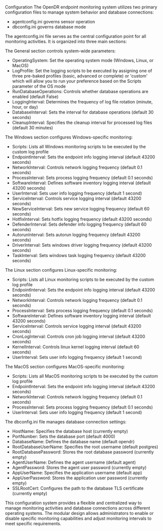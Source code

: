 Configuration 
The OpenDR endpoint monitoring system utilizes two primary configuration files to manage system behavior and database connections: 

- agentconfig.ini governs sensor operation
- dbconfig.ini governs database mode

The agentconfig.ini file serves as the central configuration point for all monitoring activities. It is organized into three main sections:

The General section controls system-wide parameters:
- OperatingSystem: Set the operating system mode (Windows, Linux, or MacOS)
- LogProfile: Set the logging scripts to be executed by assigning one of three pre-baked profiles (basic, advanced or complete) or 'custom' which will allow you to run your preference based on the Scripts parameter of the OS mode
- RunDatabaseOperations: Controls whether database operations are enabled (default False)
- LoggingInterval: Determines the frequency of log file rotation (minute, hour, or day)
- DatabaseInterval: Sets the interval for database operations (default 30 seconds)
- CleanupInterval: Specifies the cleanup interval for processed log files (default 30 minutes)

The Windows section configures Windows-specific monitoring:
- Scripts: Lists all Windows monitoring scripts to be executed by the custom log profile
- EndpointInterval: Sets the endpoint info logging interval (default 43200 seconds)
- NetworkInterval: Controls network logging frequency (default 0.1 seconds)
- ProcessInterval: Sets process logging frequency (default 0.1 seconds)
- SoftwareInterval: Defines software inventory logging interval (default 43200 seconds)
- UserInterval: Sets user info logging frequency (default 1 second)
- ServiceInterval: Controls service logging interval (default 43200 seconds)
- NewServiceInterval: Sets new service logging frequency (default 60 seconds)
- HotfixInterval: Sets hotfix logging frequency (default 43200 seconds)
- DefenderInterval: Sets defender info logging frequency (default 60 seconds)
- AutorunInterval: Sets autorun logging frequency (default 43200 seconds)
- DriverInterval: Sets windows driver logging frequency (default 43200 seconds)
- TaskInterval: Sets windows task logging frequency (default 43200 seconds)

The Linux section configures Linux-specific monitoring:
- Scripts: Lists all Linux monitoring scripts to be executed by the custom log profile
- EndpointInterval: Sets the endpoint info logging interval (default 43200 seconds)
- NetworkInterval: Controls network logging frequency (default 0.1 seconds)
- ProcessInterval: Sets process logging frequency (default 0.1 seconds)
- SoftwareInterval: Defines software inventory logging interval (default 43200 seconds)
- ServiceInterval: Controls service logging interval (default 43200 seconds)
- CronLogInterval: Controls cron job logging interval (default 43200 seconds)
- KernelInterval: Controls linux kernel logging interval (default 60 seconds)
- UserInterval: Sets user info logging frequency (default 1 second)

The MacOS section configures MacOS-specific monitoring:
- Scripts: Lists all MacOS monitoring scripts to be executed by the custom log profile
- EndpointInterval: Sets the endpoint info logging interval (default 43200 seconds)
- NetworkInterval: Controls network logging frequency (default 0.1 seconds)
- ProcessInterval: Sets process logging frequency (default 0.1 seconds)
- UserInterval: Sets user info logging frequency (default 1 second)

The dbconfig.ini file manages database connection settings:

- HostName: Specifies the database host (currently empty)
- PortNumber: Sets the database port (default 4000)
- DatabaseName: Defines the database name (default opendr)
- RootDatabaseUserName: Specifies the root username (default postgres)
- RootDatabasePassword: Stores the root database password (currently empty)
- AgentUserName: Defines the agent username (default agent)
- AgentPassword: Stores the agent user password (currently empty)
- AppUserName: Specifies the application username (default app)
- AppUserPassword: Stores the application user password (currently empty)
- SSLRootCert: Configures the path to the database TLS certificate (currently empty)

This configuration system provides a flexible and centralized way to manage monitoring activities and database connections across different operating systems. The modular design allows administrators to enable or disable specific monitoring capabilities and adjust monitoring intervals to meet specific requirements.
